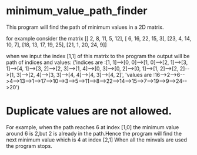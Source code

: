 # minimum_value_path_finder

This program will find the path of minimum values in a 2D matrix.

for example consider the matrix
[[ 2,  8, 11,  5, 12],
[ 6, 16, 22, 15,  3],
[23,  4, 14, 10,  7],
[18, 13, 17, 19, 25],
[21,  1, 20, 24,  9]]

when we input the index [1,1] of this  matrix to the program the output will be path of indices and values:
('indices are :[1, 1]-->[0, 0]-->[1, 0]-->[2, 1]-->[3, 1]-->[4, 1]-->[3, 2]-->[2, 3]-->[1, 4]-->[0, 3]-->[0, 2]-->[0, 1]-->[1, 2]-->[2, 2]-->[1, 3]-->[2, 4]-->[3, 3]-->[4, 4]-->[4, 3]-->[4, 2]', 'values are :16-->2-->6-->4-->13-->1-->17-->10-->3-->5-->11-->8-->22-->14-->15-->7-->19-->9-->24-->20')

# Duplicate values are not allowed.
For example, when the path reaches 6 at index [1,0] the  minimum value around 6 is 2,but 2 is already in the path.Hence the program will find the next minimum value which is 4 at index [2,1]
When all the minvals are used the program stops.
